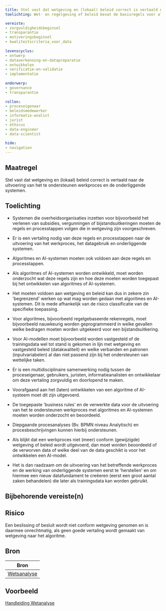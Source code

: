 ```yaml
---
title: Stel vast dat wetgeving en (lokaal) beleid correct is vertaald naar de uitvoering van het te ondersteunen werkproces en de onderliggende systemen. 
toelichting: Wet- en regelgeving of beleid bevat de basisregels voor algoritmes en AI-systemen. Het is van belang dat een goede vertaling wordt gemaakt van deze regels naar het algoritme of AI-systeem.

vereiste:
- zorgvuldigheidsbeginsel
- transparantie
- motiveringsbeginsel
- kwaliteitscriteria_voor_data
  
levenscyclus:
- ontwerp
- dataverkenning-en-datapreparatie
- ontwikkelen
- verificatie-en-validatie
- implementatie
  
onderwerp:
- governance
- transparantie
  
rollen:
- proceseigenaar
- beleidsmedewerker
- informatie-analist
- jurist
- ethicus
- data-engineer
- data-scientist
  
hide:
- navigation
---
```


<!-- tags -->

## Maatregel
Stel vast dat wetgeving en (lokaal) beleid correct is vertaald naar de uitvoering van het te ondersteunen werkproces en de onderliggende systemen. 
 
## Toelichting
- Systemen die overheidsorganisaties inzetten voor bijvoorbeeld het verlenen van subsidies, vergunningen of bijstandsuitkeringen moeten de regels en processtappen volgen die in wetgeving zijn voorgeschreven.
- Er is een vertaling nodig van deze regels en processtappen naar de uitvoering van het werkproces, het datagebruik en onderliggende systemen.
- Algoritmes en AI-systemen moeten ook voldoen aan deze regels en processtappen.
- Als algoritmes of AI-systemen worden ontwikkeld, moet worden onderzocht wat deze regels zijn en hoe deze moeten worden toegepast bij het ontwikkelen van algoritmes of AI-systemen.
- Het moeten voldoen aan wetgeving en beleid kan dus in zekere zin 'begrenzend' werken op wat mag worden gedaan met algoritmes en AI-systemen. Dit is mede afhankelijk van de risico classificatie van de specifieke toepassing. 
- Voor algoritmes, bijvoorbeeld regelgebaseerde rekenregels, moet bijvoorbeeld nauwkeurig worden geprogrammeerd in welke gevallen welke bedragen moeten worden uitgekeerd voor een bijstandsuitkering.
- Voor AI-modellen moet bijvoorbeeld worden vastgesteld of de trainingsdata wel tot stand is gekomen in lijn met wetgeving en vastgesteld beleid (datakwaliteit) en welke verbanden en patronen (inputvariabelen) al dan niet passend zijn bij het ondersteunen van wettelijke taken.
 
- Er is een multidisciplinaire samenwerking nodig tussen de proceseigenaar, gebruikers, juristen, informatieanalisten en ontwikkelaar om deze vertaling zorgvuldig en doorlopend te maken.
- Voorafgaand aan het (laten) ontwikkelen van een algoritme of AI-systeem moet dit zijn uitgevoerd.
- De toegepaste 'business rules' en de verwerkte data voor de uitvoering van het te ondersteunen werkproces met algoritmes en AI-systemen moeten worden onderzocht en beoordeeld.
- Diepgaande procesanalyses (Bv. BPMN niveau Analytisch) en procesbeschrijvingen kunnen hierbij ondersteunen. 
- Als blijkt dat een werkproces niet (meer) conform (gewijzigde) wetgeving of beleid wordt uitgevoerd, dan moet worden beoordeeld of de verworven data of welke deel van de data geschikt is voor het ontwikkelen een AI-model.
- Het is dan raadzaam om de uitvoering van het betreffende werkproces en de werking van onderliggende systemen eerst te 'herstellen' en om hiermee een nieuw datafundament te creëeren (eerst een groot aantal zaken behandelen) die later als trainingsdata kan worden gebruikt. 
  
## Bijbehorende vereiste(n)

<!-- list_vereisten_on_maatregelen_page -->

## Risico
Een beslissing of besluit wordt niet conform wetgeving genomen en is daarmee onrechtmatig, als geen goede vertaling wordt gemaakt van wetgeving naar het algoritme. 

## Bron

| Bron                                                                                                                                                                     |
|--------------------------------------------------------------------------------------------------------------------------------------------------------------------------|
|[Wetsanalyse](https://wendbarewetsuitvoering.pleio.nl/page/view/918f9a63-4383-410e-b526-4b8fb67b1c40/het-boek-wetsanalyse)|

## Voorbeeld
[Handleiding Wetanalyse](https://wendbarewetsuitvoering.pleio.nl/attachment/805680a2-1c37-4831-bbfb-2d602ca7d65c) 
